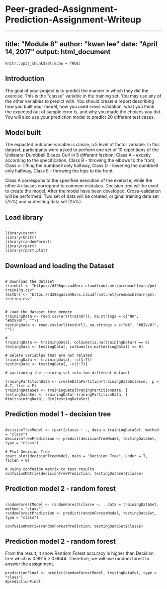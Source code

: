 # Peer-graded-Assignment-Prediction-Assignment-Writeup

---
title: "Module 8"
author: "kwan lee"
date: "April 14, 2017"
output: html_document
---

```{r setup, include=FALSE}
knitr::opts_chunk$set(echo = TRUE)
```

## Introduction

The goal of your project is to predict the manner in which they did the exercise. This is the "classe" variable in the training set. You may use any of the other variables to predict with. You should create a report describing how you built your model, how you used cross validation, what you think the expected out of sample error is, and why you made the choices you did. You will also use your prediction model to predict 20 different test cases.

## Model built
The expacted outcome variable is classe, a 5 level of factor variable. 
In this dataset, participants were asked to perform one set of 10 repetitions of the Unilateral Dumbbell Biceps Curl in 5 different fashion: Class A - excatly according to the specification, Class B - throwing the elbows to the front, Class c- lifting the dumbbell only halfway, Class D - lowering the dumbbell only halfway, Class E - throwing the hips to the front. 

Class A correspons to the specified execution of the exercise, while the other 4 classes correpond to common mistakes. Decision tree will be used to create the model. After the model have been developed. Cross-validation will be performed. Two set of data will be created, original training data set (75%) and subtesting data set (25%). 


## Load library
```{r library, echo=FALSE}

library(caret)
library(knitr)
library(randomForest)
library(rpart)
library(rpart.plot)

```

## Download and loading the Dataset
```{r load data}

# Download the dataset 
trainUrl <- "https://d396qusza40orc.cloudfront.net/predmachlearn/pml-training.csv"
testUrl <- "https://d396qusza40orc.cloudfront.net/predmachlearn/pml-testing.csv"


# Load the dataset into memory
trainingData <- read.csv(url(trainUrl), na.strings = c("NA", "#DIV/0!", ""))
testingData <- read.csv(url(testUrl), na.strings = c("NA", "#DIV/0!", ""))

#
trainingData <- trainingData[, colSums(is.na(trainingData)) == 0]
testingData <- testingData[, colSums(is.na(testingData)) == 0]

# Delete variables that are not related 
trainingData <- trainingData[, -c(1:7)]
testingData <- testingData[, -c(1:7)]

# partioning the training set into two different dataset

traningPartitionData <- createDataPartition(trainingData$classe,  p = 0.7, list = F)
trainingDataSet <- trainingData[traningPartitionData, ]
testingDataSet <- trainingData[-traningPartitionData, ]
dim(trainingData); dim(testingDataSet)

```

## Prediction model 1 - decision tree

```{r feature decision tree}

decisionTreeModel <- rpart(classe ~ ., data = trainingDataSet, method = "class")
decisionTreePrediction <- predict(decisionTreeModel, testingDataSet, type = "class")

# Plot Decision Tree
rpart.plot(decisionTreeModel, main = "Decision Tree", under = T, faclen = 0)

# Using confusion matrix to test results
confusionMatrix(decisionTreePrediction, testingDataSet$classe)

```


## Prediction model 2 - random forest

```{r random forest}

randomForestModel <- randomForest(classe ~. , data = trainingDataSet, method = "class")
randomForestPrediction <- predict(randomForestModel, testingDataSet, type = "class")

confusionMatrix(randomForestPrediction, testingDataSet$classe)

```


## Prediction model 2 - random forest
From the result, it show Random Forest accuracy is higher than Decision tree which is 0.9915  > 0.6644. Therefore, we will use random forest to answer the assignment. 

```{r final prediction}
predictionFinal <- predict(randomForestModel, testingDataSet, type = "class")
#predictionFinal

```
